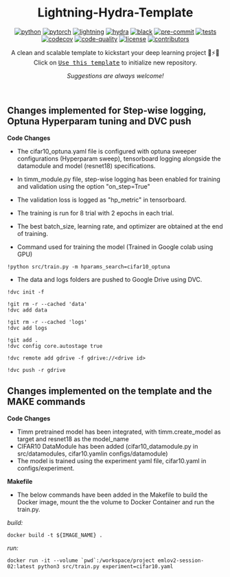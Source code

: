 <div align="center">

# Lightning-Hydra-Template

[![python](https://img.shields.io/badge/-Python_3.7_%7C_3.8_%7C_3.9_%7C_3.10-blue?logo=python&logoColor=white)](https://github.com/pre-commit/pre-commit)
[![pytorch](https://img.shields.io/badge/PyTorch_1.8+-ee4c2c?logo=pytorch&logoColor=white)](https://pytorch.org/get-started/locally/)
[![lightning](https://img.shields.io/badge/-Lightning_1.6+-792ee5?logo=pytorchlightning&logoColor=white)](https://pytorchlightning.ai/)
[![hydra](https://img.shields.io/badge/Config-Hydra_1.2-89b8cd)](https://hydra.cc/)
[![black](https://img.shields.io/badge/Code%20Style-Black-black.svg?labelColor=gray)](https://black.readthedocs.io/en/stable/)
[![pre-commit](https://img.shields.io/badge/Pre--commit-enabled-brightgreen?logo=pre-commit&logoColor=white)](https://github.com/pre-commit/pre-commit)
[![tests](https://github.com/ashleve/lightning-hydra-template/actions/workflows/test.yml/badge.svg)](https://github.com/ashleve/lightning-hydra-template/actions/workflows/test.yml)
[![codecov](https://codecov.io/gh/ashleve/lightning-hydra-template/branch/main/graph/badge.svg)](https://codecov.io/gh/ashleve/lightning-hydra-template)
[![code-quality](https://github.com/ashleve/lightning-hydra-template/actions/workflows/code-quality-main.yaml/badge.svg)](https://github.com/ashleve/lightning-hydra-template/actions/workflows/code-quality-main.yaml)
[![license](https://img.shields.io/badge/License-MIT-green.svg?labelColor=gray)](https://github.com/ashleve/lightning-hydra-template#license)
[![contributors](https://img.shields.io/github/contributors/ashleve/lightning-hydra-template.svg)](https://github.com/ashleve/lightning-hydra-template/graphs/contributors)

<!-- <a href="https://www.python.org/"><img alt="Python" src="https://img.shields.io/badge/-Python 3.7+-blue?style=for-the-badge&logo=python&logoColor=white"></a> -->

<!-- <a href="https://pytorch.org/get-started/locally/"><img alt="PyTorch" src="https://img.shields.io/badge/-PyTorch 1.8+-ee4c2c?style=for-the-badge&logo=pytorch&logoColor=white"></a>
<a href="https://pytorchlightning.ai/"><img alt="Lightning" src="https://img.shields.io/badge/-Lightning 1.6+-792ee5?style=for-the-badge&logo=pytorchlightning&logoColor=white"></a>
<a href="https://hydra.cc/"><img alt="Config: hydra" src="https://img.shields.io/badge/config-hydra 1.2-89b8cd?style=for-the-badge&labelColor=gray"></a>
<a href="https://black.readthedocs.io/en/stable/"><img alt="Code style: black" src="https://img.shields.io/badge/code%20style-black-black.svg?style=for-the-badge&labelColor=gray"></a> -->

A clean and scalable template to kickstart your deep learning project 🚀⚡🔥<br>
Click on [<kbd>Use this template</kbd>](https://github.com/ashleve/lightning-hydra-template/generate) to initialize new repository.

_Suggestions are always welcome!_

</div>

<br>

## Changes implemented for Step-wise logging, Optuna Hyperparam tuning and DVC push

**Code Changes**

- The cifar10_optuna.yaml file is configured with optuna sweeper configurations (Hyperparam sweep), tensorboard logging alongside the datamodule and model (resnet18) specifications.
- In timm_module.py file, step-wise logging has been enabled for training and validation using the option "on_step=True"
- The validation loss is logged as "hp_metric" in tensorboard.
- The training is run for 8 trial with 2 epochs in each trial.
- The best batch_size, learning rate, and optimizer are obtained at the end of training.

- Command used for training the model (Trained in Google colab using GPU)

```
!python src/train.py -m hparams_search=cifar10_optuna 
```

- The data and logs folders are pushed to Google Drive using DVC.

```
!dvc init -f

!git rm -r --cached 'data'
!dvc add data

!git rm -r --cached 'logs'
!dvc add logs

!git add .
!dvc config core.autostage true

!dvc remote add gdrive -f gdrive://<drive id>

!dvc push -r gdrive
```

## Changes implemented on the template and the MAKE commands

**Code Changes**

- Timm pretrained model has been integrated, with timm.create_model as target and resnet18 as the model_name
- CIFAR10 DataModule has been added (cifar10_datamodule.py in src/datamodules, cifar10.yamlin configs/datamodule)
- The model is trained using the experiment yaml file, cifar10.yaml in configs/experiment.

**Makefile**

- The below commands have been added in the Makefile to build the Docker image, mount the the volume to Docker Container and run the train.py.

_build:_

```
docker build -t ${IMAGE_NAME} .
```

_run:_

```
docker run -it --volume `pwd`:/workspace/project emlov2-session-02:latest python3 src/train.py experiment=cifar10.yaml
```
